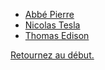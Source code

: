 - [Abbé Pierre](./AbbePierre)
- [Nicolas Tesla](./NicolasTesla)
- [Thomas Edison](./ThomasEdison)

[Retournez au début.](https://github.com/MICK4EL/RTE_DEVIN/tree/main/Depart)
